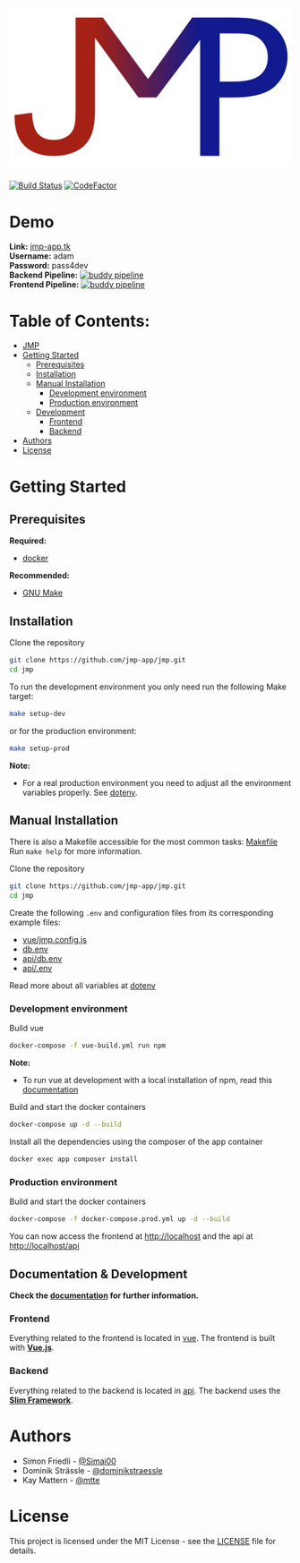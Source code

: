 # ![JMP](logo.png)

[![Build Status](https://travis-ci.com/jmp-app/jmp.svg?branch=master)](https://travis-ci.com/jmp-app/jmp)
[![CodeFactor](https://www.codefactor.io/repository/github/jmp-app/jmp/badge)](https://www.codefactor.io/repository/github/jmp-app/jmp)

# Demo
**Link:** [jmp-app.tk](https://jmp-app.tk)  
**Username:** adam  
**Password:** pass4dev  
**Backend Pipeline:** [![buddy pipeline](https://app.buddy.works/jmp-app/jmp/pipelines/pipeline/194289/badge.svg?token=8487ee3804e9492d87e9404caa89b3daedc7abd96362150550ba04dc521f0d89 "buddy pipeline")](https://app.buddy.works/jmp-app/jmp/pipelines/pipeline/194289)  
**Frontend Pipeline:** [![buddy pipeline](https://app.buddy.works/jmp-app/jmp/pipelines/pipeline/195159/badge.svg?token=8487ee3804e9492d87e9404caa89b3daedc7abd96362150550ba04dc521f0d89 "buddy pipeline")](https://app.buddy.works/jmp-app/jmp/pipelines/pipeline/195159)

# Table of Contents:
- [JMP](#jmplogopng)
- [Getting Started](#getting-started)
  * [Prerequisites](#prerequisites)
  * [Installation](#installation)
  * [Manual Installation](#manual-installation)
    + [Development environment](#development-environment)
    + [Production environment](#production-environment)
  * [Development](#documentation--development)
    + [Frontend](#frontend)
    + [Backend](#backend)
- [Authors](#authors)
- [License](#license)

# Getting Started

## Prerequisites

**Required:**
 * [docker](https://www.docker.com/)

**Recommended:**
 * [GNU Make](https://www.gnu.org/software/make/)

## Installation

Clone the repository
```bash
git clone https://github.com/jmp-app/jmp.git
cd jmp
```

To run the development environment you only need run the following Make target:

````bash
make setup-dev
````

or for the production environment:

````bash
make setup-prod
````

**Note:**
* For a real production environment you need to adjust all the environment variables properly. See [dotenv](docs/dotenv.md).

## Manual Installation

There is also a Makefile accessible for the most common tasks: [Makefile](Makefile)  
Run `make help` for more information.

Clone the repository
```bash
git clone https://github.com/jmp-app/jmp.git
cd jmp
```

Create the following `.env` and configuration files from its corresponding example files:
* [vue/jmp.config.js](vue/jmp.config.js)
* [db.env](db.env)
* [api/db.env](api/db.env)
* [api/.env](api/.env)

Read more about all variables at [dotenv](docs/dotenv.md)

### Development environment

Build vue
```bash
docker-compose -f vue-build.yml run npm
```
**Note:**
* To run vue at development with a local installation of npm, read this [documentation](vue/README.md)

Build and start the docker containers
```bash
docker-compose up -d --build
```

Install all the dependencies using the composer of the app container
````bash
docker exec app composer install
````

### Production environment

Build and start the docker containers
````bash
docker-compose -f docker-compose.prod.yml up -d --build
````

You can now access the frontend at [http://localhost](http://localhost) and the api at [http://localhost/api](http://localhost/api)

## Documentation & Development

**Check the [documentation](docs/README.md) for further information.**

### Frontend

Everything related to the frontend is located in [vue](vue). The frontend is built with **[Vue.js](https://vuejs.org/)**.
### Backend

Everything related to the backend is located in [api](api). The backend uses the **[Slim Framework](https://www.slimframework.com/)**.


# Authors

- Simon Friedli - [@Simai00](https://github.com/Simai00)
- Dominik Strässle - [@dominikstraessle](https://github.com/dominikstraessle)
- Kay Mattern - [@mtte](https://github.com/mtte)

# License

This project is licensed under the MIT License - see the [LICENSE](LICENSE) file for details.
